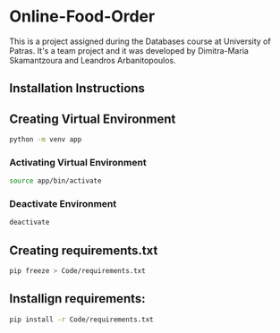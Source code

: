 # Online-Food-Order

This is a project assigned during the Databases course at University of Patras. It's a team project and it was developed by Dimitra-Maria Skamantzoura and Leandros Arbanitopoulos.

## Installation Instructions


## Creating Virtual Environment 

```bash
python -m venv app
```

### Activating Virtual Environment 

```bash
source app/bin/activate
```

### Deactivate Environment 

```bash
deactivate
```


## Creating requirements.txt 

```bash
pip freeze > Code/requirements.txt
```

## Installign requirements: 

```bash
pip install -r Code/requirements.txt 
```
